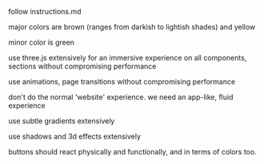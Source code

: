 follow instructions.md


major colors are brown (ranges from darkish to lightish shades) and yellow

minor color is green

use three.js extensively for an immersive experience on all components, sections without compromising performance

use animations, page transitions without compromising performance

don't do the normal 'website' experience. we need an app-like, fluid experience

use subtle gradients extensively

use shadows and 3d effects extensively

buttons should react physically and functionally, and in terms of colors too.